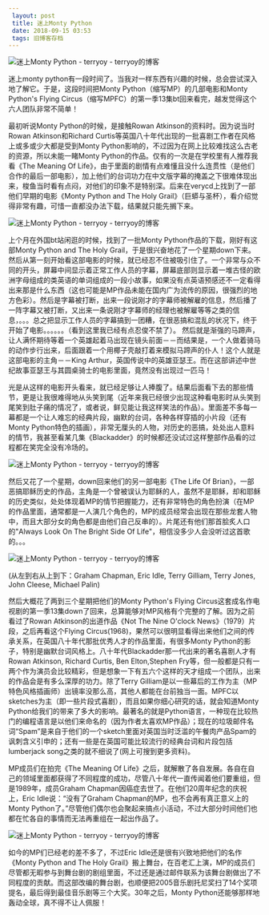 ```yaml
---
 layout: post
 title: 迷上Monty Python
 date: 2018-09-15 03:53
 tags: 旧博客存档
---
```

![迷上Monty Python - terryoy -
terryoy的博客](http://www.bbc.co.uk/comedy/guide/images/400/flyingcircus_1.jpg)



迷上monty python有一段时间了。当我对一样东西有兴趣的时候，总会尝试深入地了解它。于是，这段时间把Monty
Python（缩写MP）的几部电影和Monty Python's Flying
Circus（缩写MPFC）的第一季13集bt回来看完，越发觉得这个六人团队非常不简单！



最初听说Monty Python的时候，是接触Rowan Atkinson的资料时。因为说当时Rowan Atkinson和Richard
Curtis等英国八十年代出现的一批喜剧工作者在风格上或多或少大都是受到Monty
Python影响的，不过因为在网上比较难找这么古老的资源，所以未能一睹Monty Python的作品。仅有的一次是在学校里有人推荐我看《The
Meaning Of
Life》，由于里面的剧情有点难懂且没什么连贯性（是他们合作的最后一部电影），加上他们的台词功力在中文版字幕的掩盖之下很难体现出来，梭鱼当时看有点闷，对他们的印象不是特别深。后来在verycd上找到了一部他们早期的电影《Monty
Python and The Holy Grail》（巨蟒与圣杯），看介绍觉得非常有趣，可惜一直都没办法下载，结果就只能先搁下来。



![迷上Monty Python - terryoy -
terryoy的博客](http://james.istop.com/montypython/07-knights.jpg)



上个月在外国bt站闲逛的时候，找到了一批Monty Python作品的下载，刚好有这部Monty Python and The Holy
Grail，于是很兴奋地花了一个星期down下来。然后从第一刻开始看这部电影的时候，就已经忍不住被吸引住了。一个非常与众不同的开头，屏幕中间显示着正常工作人员的字幕，屏幕底部则显示着一堆古怪的欧洲字母组成的类英语的单词组成的一段小故事，如果没有点英语预感还不一定看得出来那是什么东西（这也可能是MP作品未能在国内广为流传的原因，很强烈的地方色彩）。然后是字幕被打断，出来一段说刚才的字幕师被解雇的信息，然后播了一阵字幕又被打断，又出来一条说刚才字幕师的经理也被解雇等等之类的信息，。。。总之把显示工作人员的字幕搞到一团糟，在很恶搞和混乱的状况下，终于开始了电影。。。。。。（看到这里我已经有点忍俊不禁了）。
然后就是渐强的马蹄声，让人满怀期待等着一个英雄起着马出现在镜头前面－－而结果是，一个人做着骑马的动作步行出来，后面跟着一个用椰子壳敲打着来模拟马蹄声的仆人！这个人就是这部电影的主角－－King
Arthur，英国传说中的英雄亚瑟王。而在这部讲述中世纪故事亚瑟王与其圆桌骑士的电影里面，竟然没有出现过一匹马！



光是从这样的电影开头看来，就已经足够让人捧腹了。结果后面看下去的那些情节，更是让我很难得地从头笑到尾（近年来我已经很少出现这种看电影时从头笑到尾笑到肚子痛的情况了，或者说，鲜见能让我这样笑法的作品）。里面差不多每一幕都是一个让人难忘的经典片段，幽默的台词，各种各样穿插的小片段（还有Monty
Python特色的插画），非常无厘头的人物，对历史的恶搞，处处出人意料的情节，我甚至看某几集《Blackadder》的时候都还没试过这样整部作品看的过程都在笑完全没有冷场的。



![迷上Monty Python - terryoy -
terryoy的博客](http://www.bbc.co.uk/comedy/guide/images/400/flyingcircus_3.jpg)



然后又花了一个星期，down回来他们的另一部电影《The Life Of
Brian》，一部恶搞耶稣历史的作品，主角是一个曾被误认为耶稣的人，虽然不是耶稣，却和耶稣的历史类似，处处体现着MP的情节把握能力，还有非常特色的角色扮演（在MP的作品里面，通常都是一人演几个角色的，MP的成员经常会出现在那些龙套人物中，而且大部分女的角色都是由他们自己反串的）。片尾还有他们那首脍炙人口的"Always
Look On The Bright Side Of Life"，相信没多少人会没听过这首歌的。。。



![迷上Monty Python - terryoy -
terryoy的博客](http://www.bbc.co.uk/comedy/guide/images/400/flyingcircus_2.jpg)

(从左到右从上到下：Graham Chapman, Eric Idle, Terry Gilliam, Terry Jones, John Cleese,
Michael Palin)



然后大概花了两到三个星期把他们的Monty Python's Flying
Circus这套成名作电视剧的第一季13集down了回来，总算能够对MP风格有个完整的了解。因为之前看过了Rowan Atkinson的出道作品《Not
The Nine O'clock News》（1979）片段，之后再看这个Flying
Circus(1968)，果然可以很明显看得出来他们之间的传承关系，在英国八十年代那批优秀人才的作品里面，有很多Monty
Python的影子，特别是幽默台词风格上。八十年代Blackadder那一代出来的著名喜剧人才有Rowan Atkinson, Richard
Curtis, Ben Elton,Stephen
Fry等，但一般都是只有一两个作为演员会比较精彩，但是想象一下有五六个这样的天才组成一个团队，出来的作品会是有多么深厚的功力。除了Terry
Gilliam是以一些幕后的工作为主（MP特色风格插画师）出镜率没那么高，其他人都能在台前独当一面。MPFC以sketches为主（即一些片段式喜剧），而且如果你细心研究的话，就会知道Monty
Python给我们的带来了多大的影响。最著名的就是Python语言，一种现在比较热门的编程语言是以他们来命名的（因为作者太喜欢MP作品）；现在的垃圾邮件名词“Spam”是来自于他们的一个sketch里面对英国当时泛滥的午餐肉产品Spam的讽刺含义引申的；还有一些是在英国可能比较流行的经典台词和片段包括lumberjack
song之类的就不细说了(网上可搜到更多资料)。



MP成员们在拍完《The Meaning Of
Life》之后，就解散了各自发展。各自在自己的领域里面都获得了不同程度的成功，尽管八十年代一直传闻着他们要重组，但是1989年，成员Graham
Chapman因癌症去世了。在他们20周年纪念的庆祝上，Eric Idle说：“没有了Graham Chapman的MP，也不会再有真正意义上的Monty
Python了。”尽管他们偶尔也会聚起来搞点小活动，不过大部分时间他们也都在忙各自的事情而无法再重组在一起出作品了。



![迷上Monty Python - terryoy -
terryoy的博客](http://imglf6.nosdn0.126.net/img/d3RhVFdGTXZTU3FWYjUvU0NEZTFhbVNKcUY3Y2gwUE14ZHlpbFNYM09OL0UxWDd2UUs5ei9nPT0.jpg)



如今的MP们已经老的差不多了，不过Eric Idle还是很有兴致地把他们的名作《Monty Python and The Holy
Grail》搬上舞台，在百老汇上演，MP的成员们尽管都无暇参与到舞台剧的剧组里面，不过还是通过邮件联系为该舞台剧做出了不同程度的贡献。而这部改编的舞台剧，也顺便把2005音乐剧托尼奖扫了14个奖项提名，最后得到最佳音乐剧等三个大奖。30年之后，Monty
Python还能够那样地轰动全球，真不得不让人佩服！

